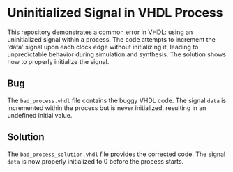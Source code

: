 # Uninitialized Signal in VHDL Process

This repository demonstrates a common error in VHDL: using an uninitialized signal within a process. The code attempts to increment the 'data' signal upon each clock edge without initializing it, leading to unpredictable behavior during simulation and synthesis.  The solution shows how to properly initialize the signal.

## Bug

The `bad_process.vhdl` file contains the buggy VHDL code. The signal `data` is incremented within the process but is never initialized, resulting in an undefined initial value.

## Solution

The `bad_process_solution.vhdl` file provides the corrected code.  The signal `data` is now properly initialized to 0 before the process starts.